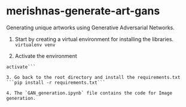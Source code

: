 # merishnas-generate-art-gans

Generating unique artworks using Generative Adversarial Networks.

1. Start by creating a virtual environment for installing the libraries.
```virtualenv venv```

2. Activate the environment
```cd venv/Scripts
activate```

3. Go back to the root directory and install the requirements.txt
```pip install -r requirements.txt```

4. The `GAN_generation.ipynb` file contains the code for Image generation.